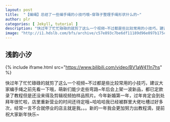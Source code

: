 ```yaml
---
layout: post
title:  "【编绳】总结了一些编手绳的小技巧哦~穿珠子整理手绳形状什么的~"
author: plr
categories: [ Jekyll, tutorial ]
description: "快过年了忙忙碌碌的就剪了这么一个视频~不过都是些比较常用的小技巧，建议大家编手绳之前先看一下哦，萌新们能少走些弯路~年后会上架一波新品，都已定款录了教程但是还没来得及剪辑视频拍样品照片。今年新婚第一年，过年肯定会到处拜年很忙啦，店里重新营业的时间还待定哦~哈哈哈我已经被群里大佬吐槽过好多次，经常一言不合就停业的店主就是我。。。新的一年我会更加努力出教程滴，提前祝大家新年快乐~"
image: "http://i1.hdslb.com/bfs/archive/c57e893c7be6df11189d96e097b175cec3af45b6.jpg"
---
```

## 浅韵小汐

{% include iframe.html src="https://www.bilibili.com/video/BV1aW411n7hs" %}

快过年了忙忙碌碌的就剪了这么一个视频~不过都是些比较常用的小技巧，建议大家编手绳之前先看一下哦，萌新们能少走些弯路~年后会上架一波新品，都已定款录了教程但是还没来得及剪辑视频拍样品照片。今年新婚第一年，过年肯定会到处拜年很忙啦，店里重新营业的时间还待定哦~哈哈哈我已经被群里大佬吐槽过好多次，经常一言不合就停业的店主就是我。。。新的一年我会更加努力出教程滴，提前祝大家新年快乐~

